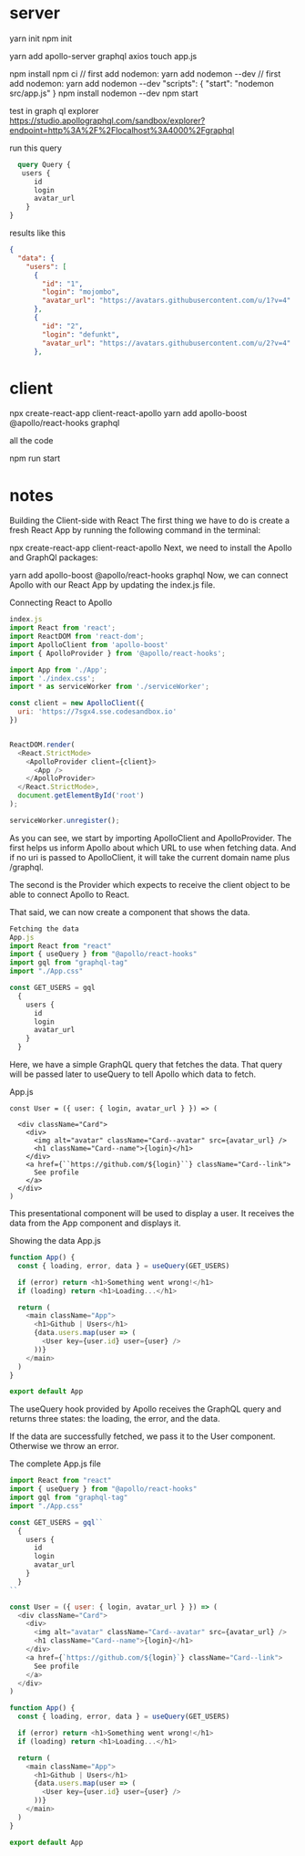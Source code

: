 # server
yarn init
npm init

yarn add apollo-server graphql axios
touch app.js


npm install
npm ci
// first add nodemon: yarn add nodemon --dev
 // first add nodemon: yarn add nodemon --dev
  "scripts": {
    "start": "nodemon src/app.js"
  }
npm install nodemon --dev
npm start

test in graph ql explorer
https://studio.apollographql.com/sandbox/explorer?endpoint=http%3A%2F%2Flocalhost%3A4000%2Fgraphql

run this query 

```graphql
  query Query {
   users {
      id
      login
      avatar_url
    }
}
```

results like this

```json
{
  "data": {
    "users": [
      {
        "id": "1",
        "login": "mojombo",
        "avatar_url": "https://avatars.githubusercontent.com/u/1?v=4"
      },
      {
        "id": "2",
        "login": "defunkt",
        "avatar_url": "https://avatars.githubusercontent.com/u/2?v=4"
      },
```

# client
npx create-react-app client-react-apollo
 yarn add apollo-boost @apollo/react-hooks graphql

all the code 

npm run start



# notes

Building the Client-side with React
The first thing we have to do is create a fresh React App by running the following command in the terminal:

npx create-react-app client-react-apollo
Next, we need to install the Apollo and GraphQl packages:

  yarn add apollo-boost @apollo/react-hooks graphql
Now, we can connect Apollo with our React App by updating the index.js file.

Connecting React to Apollo
```javascript
index.js
import React from 'react';
import ReactDOM from 'react-dom';
import ApolloClient from 'apollo-boost'
import { ApolloProvider } from '@apollo/react-hooks';

import App from './App';
import './index.css';
import * as serviceWorker from './serviceWorker';

const client = new ApolloClient({
  uri: 'https://7sgx4.sse.codesandbox.io'
})


ReactDOM.render(
  <React.StrictMode>
    <ApolloProvider client={client}>
      <App />
    </ApolloProvider>
  </React.StrictMode>,
  document.getElementById('root')
);

serviceWorker.unregister();
```
As you can see, we start by importing ApolloClient and ApolloProvider. The first helps us inform Apollo about which URL to use when fetching data. And if no uri is passed to ApolloClient, it will take the current domain name plus /graphql.

The second is the Provider which expects to receive the client object to be able to connect Apollo to React.

That said, we can now create a component that shows the data.
```javascript
Fetching the data
App.js
import React from "react"
import { useQuery } from "@apollo/react-hooks"
import gql from "graphql-tag"
import "./App.css"

const GET_USERS = gql
  {
    users {
      id
      login
      avatar_url
    }
  }
```
Here, we have a simple GraphQL query that fetches the data. That query will be passed later to useQuery to tell Apollo which data to fetch.

App.js

```javscript
const User = ({ user: { login, avatar_url } }) => (

  <div className="Card">
    <div>
      <img alt="avatar" className="Card--avatar" src={avatar_url} />
      <h1 className="Card--name">{login}</h1>
    </div>
    <a href={``https://github.com/${login}``} className="Card--link">
      See profile
    </a>
  </div>
)
```


This presentational component will be used to display a user. It receives the data from the App component and displays it.

Showing the data
App.js

```javascript
function App() {
  const { loading, error, data } = useQuery(GET_USERS)

  if (error) return <h1>Something went wrong!</h1>
  if (loading) return <h1>Loading...</h1>

  return (
    <main className="App">
      <h1>Github | Users</h1>
      {data.users.map(user => (
        <User key={user.id} user={user} />
      ))}
    </main>
  )
}

export default App
```
The useQuery hook provided by Apollo receives the GraphQL query and returns three states: the loading, the error, and the data.

If the data are successfully fetched, we pass it to the User component. Otherwise we throw an error.

The complete App.js file
```javascript
import React from "react"
import { useQuery } from "@apollo/react-hooks"
import gql from "graphql-tag"
import "./App.css"

const GET_USERS = gql``
  {
    users {
      id
      login
      avatar_url
    }
  }
``

const User = ({ user: { login, avatar_url } }) => (
  <div className="Card">
    <div>
      <img alt="avatar" className="Card--avatar" src={avatar_url} />
      <h1 className="Card--name">{login}</h1>
    </div>
    <a href={`https://github.com/${login}`} className="Card--link">
      See profile
    </a>
  </div>
)

function App() {
  const { loading, error, data } = useQuery(GET_USERS)

  if (error) return <h1>Something went wrong!</h1>
  if (loading) return <h1>Loading...</h1>

  return (
    <main className="App">
      <h1>Github | Users</h1>
      {data.users.map(user => (
        <User key={user.id} user={user} />
      ))}
    </main>
  )
}

export default App
```